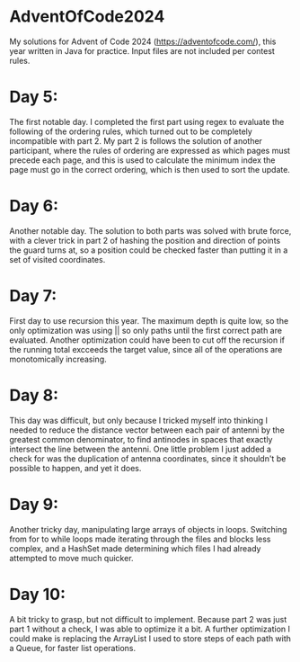 # AdventOfCode2024
My solutions for Advent of Code 2024 (https://adventofcode.com/), this year written in Java for practice.
Input files are not included per contest rules.

# Day 5: 
The first notable day. I completed the first part using regex to evaluate the following of the ordering rules, which turned out to be completely incompatible with part 2. 
My part 2 is follows the solution of another participant, where the rules of ordering are expressed as which pages must precede each page, and this is used to calculate the minimum index the page must go in the correct ordering, which is then used to sort the update.

# Day 6:
Another notable day. The solution to both parts was solved with brute force, with a clever trick in part 2 of hashing the position and direction of points the guard turns at, so a position could be checked faster than putting it in a set of visited coordinates.

# Day 7:
First day to use recursion this year. The maximum depth is quite low, so the only optimization was using || so only paths until the first correct path are evaluated. Another optimization could have been to cut off the recursion if the running total excceeds the target value, since all of the operations are monotomically increasing.

# Day 8:
This day was difficult, but only because I tricked myself into thinking I needed to reduce the distance vector between each pair of antenni by the greatest common denominator, to find antinodes in spaces that exactly intersect the line between the antenni. One little problem I just added a check for was the duplication of antenna coordinates, since it shouldn't be possible to happen, and yet it does.

# Day 9:
Another tricky day, manipulating large arrays of objects in loops. Switching from for to while loops made iterating through the files and blocks less complex, and a HashSet made determining which files I had already attempted to move much quicker.

# Day 10: 
A bit tricky to grasp, but not difficult to implement. Because part 2 was just part 1 without a check, I was able to optimize it a bit. A further optimization I could make is replacing the ArrayList I used to store steps of each path with a Queue, for faster list operations.

